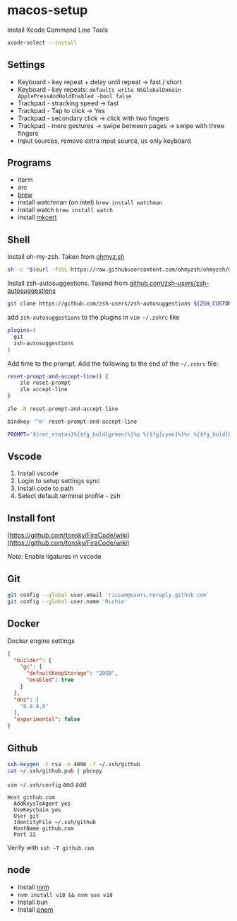 # macos-setup

Install Xcode Command Line Tools
```bash
xcode-select --install
```


## Settings
* Keyboard - key repeat + delay until repeat -> fast / short
* Keyboard - key repeats: `defaults write NSGlobalDomain ApplePressAndHoldEnabled -bool false`
* Trackpad - stracking speed -> fast
* Trackpad - Tap to click -> Yes
* Trackpad - secondary click -> click with two fingers
* Trackpad - more gestures -> swipe between pages -> swipe with three fingers
* Input sources, remove extra input source, us only keyboard

## Programs
* iterm
* arc
* [brew](https://brew.sh/)
* install watchman (on intel) `brew install watchman`
* install watch `brew install watch`
* install [mkcert](https://github.com/FiloSottile/mkcert?tab=readme-ov-file#macos)

## Shell
Install oh-my-zsh. Taken from [ohmyz.sh](https://ohmyz.sh/#install)
```bash
sh -c "$(curl -fsSL https://raw.githubusercontent.com/ohmyzsh/ohmyzsh/master/tools/install.sh)"
```

Install zsh-autosuggestions. Takend from [github.com/zsh-users/zsh-autosuggestions](https://github.com/zsh-users/zsh-autosuggestions/blob/master/INSTALL.md#oh-my-zsh)
```bash
git clone https://github.com/zsh-users/zsh-autosuggestions ${ZSH_CUSTOM:-~/.oh-my-zsh/custom}/plugins/zsh-autosuggestions
```
add `zsh-autosuggestions` to the plugins in `vim ~/.zshrc` like
```bash
plugins=(
  git
  zsh-autosuggestions
)
```

Add time to the prompt. Add the following to the end of the `~/.zshrc` file:
```bash
reset-prompt-and-accept-line() {
    zle reset-prompt
    zle accept-line
}

zle -N reset-prompt-and-accept-line

bindkey '^m' reset-prompt-and-accept-line

PROMPT='${ret_status}%{$fg_bold[green]%}%p %{$fg[cyan]%}%c %{$fg_bold[blue]%}$(git_prompt_info)%{$fg_bold[blue]%}%D{%H:%M:%S} % %{$reset_color%}'
```

## Vscode
1. Install vscode
2. Login to setup settings sync
3. Install code to path
4. Select default terminal profile - zsh


## Install font
[https://github.com/tonsky/FiraCode/wiki](https://github.com/tonsky/FiraCode/wiki)

*Note:* Enable ligatures in vscode

## Git
```bash
git config --global user.email 'ricsam@users.noreply.github.com' 
git config --global user.name 'Richie'
```


## Docker
Docker engine settings
```json
{
  "builder": {
    "gc": {
      "defaultKeepStorage": "20GB",
      "enabled": true
    }
  },
  "dns": [
    "8.8.8.8"
  ],
  "experimental": false
}
```

## Github
```bash
ssh-keygen -t rsa -b 4096 -f ~/.ssh/github
cat ~/.ssh/github.pub | pbcopy
```

`vim ~/.ssh/config` and add

```
Host github.com
  AddKeysToAgent yes
  UseKeychain yes
  User git
  IdentityFile ~/.ssh/github
  HostName github.com
  Port 22
```

Verify with `ssh -T github.com`


## node
* Install [nvm](https://github.com/nvm-sh/nvm)
* `nvm install v18 && nvm use v18`
* Install bun
* Install [pnpm](https://pnpm.io/installation)
